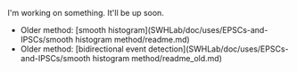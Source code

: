 I'm working on something. It'll be up soon. 
- Older method: [smooth histogram](SWHLab/doc/uses/EPSCs-and-IPSCs/smooth histogram method/readme.md)
- Older method: [bidirectional event detection](SWHLab/doc/uses/EPSCs-and-IPSCs/smooth histogram method/readme_old.md)
